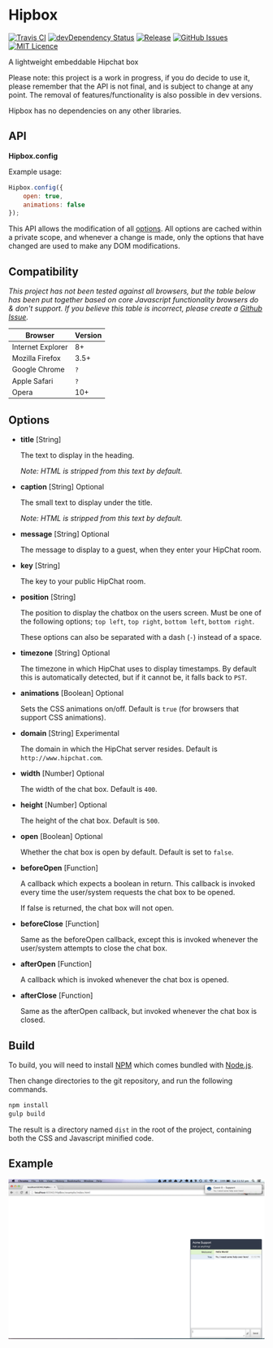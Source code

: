 # Hipbox

[![Travis CI](https://travis-ci.org/iampseudo/hipbox.svg)](https://travis-ci.org/iampseudo/hipbox)
[![devDependency Status](https://david-dm.org/iampseudo/hipbox/dev-status.svg)](https://david-dm.org/iampseudo/hipbox#info=devDependencies)
[![Release](http://img.shields.io/github/release/iampseudo/hipbox.svg)](https://github.com/iampseudo/hipbox)
[![GitHub Issues](http://img.shields.io/github/issues/iampseudo/hipbox.svg)](https://github.com/iampseudo/hipbox/issues)
[![MIT Licence](http://img.shields.io/badge/license-MIT-blue.svg)](https://github.com/iampseudo/hipbox/blob/master/LICENSE)

A lightweight embeddable Hipchat box

Please note: this project is a work in progress, if you do decide to use it, please remember that the API is not final, and is subject to change at any point. The removal of features/functionality is also possible in dev versions.

Hipbox has no dependencies on any other libraries.

## API

**Hipbox.config**

Example usage:

```javascript
Hipbox.config({
    open: true,
    animations: false
});
```

This API allows the modification of all [options](#options). All options are cached within a private scope, and whenever a change is made, only the options that have changed are used to make any DOM modifications.

## Compatibility

*This project has not been tested against all browsers, but the table below has been put together based on core Javascript functionality browsers do & don't support. If you believe this table is incorrect, please create a [Github Issue](https://github.com/iampseudo/hipbox/issues).*

| Browser           | Version |
| ----------------- | ------- |
| Internet Explorer | 8+      |
| Mozilla Firefox   | 3.5+    |
| Google Chrome     | `?`     |
| Apple Safari      | `?`     |
| Opera             | 10+     |

## Options

- **title** [String]

  The text to display in the heading.

  *Note: HTML is stripped from this text by default.*

- **caption** [String] Optional

  The small text to display under the title.

  *Note: HTML is stripped from this text by default.*

- **message** [String] Optional

  The message to display to a guest, when they enter your HipChat room.

- **key** [String]

  The key to your public HipChat room.

- **position** [String]

  The position to display the chatbox on the users screen. Must be one of the following options; `top left`, `top right`, `bottom left`, `bottom right`.

  These options can also be separated with a dash (`-`) instead of a space.

- **timezone** [String] Optional

  The timezone in which HipChat uses to display timestamps. By default this is automatically detected, but if it cannot be, it falls back to `PST`.

- **animations** [Boolean] Optional

  Sets the CSS animations on/off. Default is `true` (for browsers that support CSS animations).

- **domain** [String] Experimental

  The domain in which the HipChat server resides. Default is `http://www.hipchat.com`.

- **width** [Number] Optional

  The width of the chat box. Default is `400`.

- **height** [Number] Optional

  The height of the chat box. Default is `500`.

- **open** [Boolean] Optional

  Whether the chat box is open by default. Default is set to `false`.

- **beforeOpen** [Function]

  A callback which expects a boolean in return. This callback is invoked every time the user/system requests the chat box to be opened.

  If false is returned, the chat box will not open.

- **beforeClose** [Function]

  Same as the beforeOpen callback, except this is invoked whenever the user/system attempts to close the chat box.

- **afterOpen** [Function]

  A callback which is invoked whenever the chat box is opened.

- **afterClose** [Function]

  Same as the afterOpen callback, but invoked whenever the chat box is closed.

## Build

To build, you will need to install [NPM](https://www.npmjs.org/) which comes bundled with [Node.js](http://nodejs.org/download/).

Then change directories to the git repository, and run the following commands.

```bash
npm install
gulp build
```

The result is a directory named `dist` in the root of the project, containing both the CSS and Javascript minified code.

## Example

![Example Screenshot](https://raw.githubusercontent.com/iampseudo/hipbox/master/example/screenshot.png)